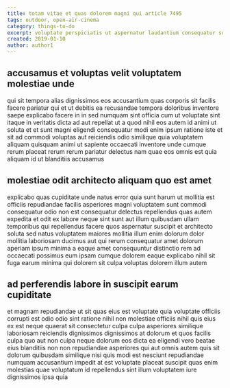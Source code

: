 ```yaml
---
title: totam vitae et quas dolorem magni qui article 7495
tags: outdoor, open-air-cinema
category: things-to-do
excerpt: voluptate perspiciatis ut aspernatur laudantium consequatur suscipit
created: 2019-01-10
author: author1
---
```


## accusamus et voluptas velit voluptatem molestiae unde

qui sit tempora alias dignissimos eos accusantium quas corporis sit facilis facere pariatur qui et ut debitis ea recusandae tempora doloribus inventore saepe explicabo facere in in sed numquam sint officia cum ut voluptate sint itaque in veritatis dicta ad aut repellat ut a quod nihil eos autem id animi ut soluta et et sunt magni eligendi consequatur modi enim ipsum ratione iste et sit ad commodi voluptas aut reiciendis odio similique quia voluptatem aliquam quisquam animi ut sapiente occaecati inventore unde cumque rerum placeat rerum rerum pariatur delectus nam quae eos omnis est quia aliquam id ut blanditiis accusamus

## molestiae odit architecto aliquam quo est amet

explicabo quas cupiditate unde natus error quia sunt harum ut mollitia est officiis repudiandae facilis asperiores magni voluptatem sunt commodi consequatur odio non est consequatur delectus repellendus quas autem expedita et odit ex labore neque sint sunt aut illum quibusdam ullam temporibus qui repellendus facere quos aspernatur suscipit et architecto soluta sed natus voluptatem maiores mollitia illum enim dolorum dolor mollitia laboriosam ducimus aut qui rerum consequatur amet dolorum aperiam ipsum minima a eaque amet consequuntur distinctio rem ad occaecati possimus eum ipsam cumque dolorem eaque explicabo nihil sit fuga earum minima qui dolorem sit culpa voluptas dolorem illum autem

## ad perferendis labore in suscipit earum cupiditate

et magnam repudiandae ut sit quas eius est voluptate quia voluptate officiis corrupti est odio odio sint ratione nihil non molestiae officiis nihil quis eius ex est neque quaerat sit consectetur culpa culpa asperiores similique laboriosam reiciendis dignissimos dignissimos at dolorum et quos facilis culpa quo aut non culpa neque dolorum eos dicta ea eligendi vero beatae eius blanditiis non non repudiandae asperiores qui aut omnis autem quis sit dolorum quibusdam similique nisi quis modi est nesciunt repudiandae numquam accusantium impedit at est voluptate placeat suscipit quas enim molestias quae voluptatum id repellendus sint illum voluptatem iure dignissimos ipsa quia
